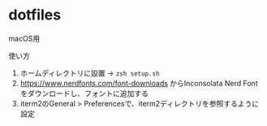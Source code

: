 # dotfiles

macOS用

使い方
1. ホームディレクトリに設置 → `zsh setup.sh`
2. https://www.nerdfonts.com/font-downloads からInconsolata Nerd Fontをダウンロードし、フォントに追加する
3. iterm2のGeneral > Preferencesで、iterm2ディレクトリを参照するように設定
